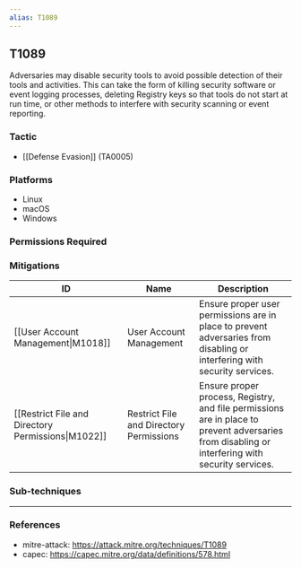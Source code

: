 ```yaml
---
alias: T1089
---
```


## T1089

Adversaries may disable security tools to avoid possible detection of their tools and activities. This can take the form of killing security software or event logging processes, deleting Registry keys so that tools do not start at run time, or other methods to interfere with security scanning or event reporting.


### Tactic
- [[Defense Evasion]] (TA0005)

### Platforms
- Linux
- macOS
- Windows

### Permissions Required

### Mitigations

| ID | Name | Description |
| --- | --- | --- |
| [[User Account Management\|M1018]] | User Account Management | Ensure proper user permissions are in place to prevent adversaries from disabling or interfering with security services. |
| [[Restrict File and Directory Permissions\|M1022]] | Restrict File and Directory Permissions | Ensure proper process, Registry, and file permissions are in place to prevent adversaries from disabling or interfering with security services. |

### Sub-techniques


---
### References

- mitre-attack: https://attack.mitre.org/techniques/T1089
- capec: https://capec.mitre.org/data/definitions/578.html
